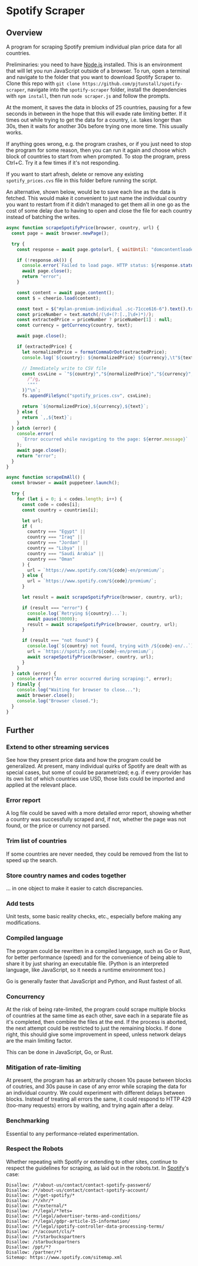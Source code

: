 # Spotify Scraper

## Overview

A program for scraping Spotify premium individual plan price data for all countries.

Preliminaries: you need to have [Node.js](https://nodejs.org/en/download) installed. This is an environment that will let you run JavaScript outside of a browser. To run, open a terminal and navigate to the folder that you want to download Spotify Scraper to. Clone this repo with `git clone https://github.com/pjtunstall/spotify-scraper`, navigate into the `spotify-scraper` folder, install the dependencies with `npm install`, then run `node scraper.js` and follow the prompts.

At the moment, it saves the data in blocks of 25 countries, pausing for a few seconds in between in the hope that this will evade rate limiting better. If it times out while trying to get the data for a country, i.e. takes longer than 30s, then it waits for another 30s before trying one more time. This usually works.

If anything goes wrong, e.g. the program crashes, or if you just need to stop the program for some reason, then you can run it again and choose which block of countries to start from when prompted. To stop the program, press Ctrl+C. Try it a few times if it's not responding.

If you want to start afresh, delete or remove any existing `spotify_prices.cvs` file in this folder before running the script.

An alternative, shown below, would be to save each line as the data is fetched. This would make it convenient to just name the individual country you want to restart from if it didn't managed to get them all in one go as the cost of some delay due to having to open and close the file for each country instead of batching the writes.

```javascript
async function scrapeSpotifyPrice(browser, country, url) {
  const page = await browser.newPage();

  try {
    const response = await page.goto(url, { waitUntil: "domcontentloaded" });

    if (!response.ok()) {
      console.error(`Failed to load page. HTTP status: ${response.status()}`);
      await page.close();
      return "error";
    }

    const content = await page.content();
    const $ = cheerio.load(content);

    const text = $("#plan-premium-individual .sc-71cce616-6").text().trim();
    const priceNumber = text.match(/(\d+(?:[.,]\d+)*)/);
    const extractedPrice = priceNumber ? priceNumber[1] : null;
    const currency = getCurrency(country, text);

    await page.close();

    if (extractedPrice) {
      let normalizedPrice = formatCommaOrDot(extractedPrice);
      console.log(`${country}: ${normalizedPrice} ${currency},\t"${text}"`);

      // Immediately write to CSV file
      const csvLine = `"${country}","${normalizedPrice}","${currency}","${text.replace(
        /"/g,
        '""'
      )}"\n`;
      fs.appendFileSync("spotify_prices.csv", csvLine);

      return `${normalizedPrice},${currency},${text}`;
    } else {
      return `,,${text}`;
    }
  } catch (error) {
    console.error(
      `Error occurred while navigating to the page: ${error.message}`
    );
    await page.close();
    return "error";
  }
}

async function scrapeEmAll() {
  const browser = await puppeteer.launch();

  try {
    for (let i = 0; i < codes.length; i++) {
      const code = codes[i];
      const country = countries[i];

      let url;
      if (
        country === "Egypt" ||
        country === "Iraq" ||
        country === "Jordan" ||
        country == "Libya" ||
        country === "Saudi Arabia" ||
        country === "Oman"
      ) {
        url = `https://www.spotify.com/${code}-en/premium/`;
      } else {
        url = `https://www.spotify.com/${code}/premium/`;
      }

      let result = await scrapeSpotifyPrice(browser, country, url);

      if (result === "error") {
        console.log(`Retrying ${country}...`);
        await pause(30000);
        result = await scrapeSpotifyPrice(browser, country, url);
      }

      if (result === "not found") {
        console.log(`${country} not found, trying with /${code}-en/..`);
        url = `https://spotify.com/${code}-en/premium/`;
        await scrapeSpotifyPrice(browser, country, url);
      }
    }
  } catch (error) {
    console.error("An error occurred during scraping:", error);
  } finally {
    console.log("Waiting for browser to close...");
    await browser.close();
    console.log("Browser closed.");
  }
}
```

## Further

### Extend to other streaming services

See how they present price data and how the program could be generalized. At present, many individual quirks of Spotify are dealt with as special cases, but some of could be parametrized; e.g. if every provider has its own list of which countries use USD, those lists could be imported and applied at the relevant place.

### Error report

A log file could be saved with a more detailed error report, showing whether a country was successfully scraped and, if not, whether the page was not found, or the price or currency not parsed.

### Trim list of countries

If some countries are never needed, they could be removed from the list to speed up the search.

### Store country names and codes together

... in one object to make it easier to catch discrepancies.

### Add tests

Unit tests, some basic reality checks, etc., especially before making any modifications.

### Compiled language

The program could be rewritten in a compiled language, such as Go or Rust, for better performance (speed) and for the convenience of being able to share it by just sharing an executable file. (Python is an interpreted language, like JavaScript, so it needs a runtime environment too.)

Go is generally faster that JavaScript and Python, and Rust fastest of all.

### Concurrency

At the risk of being rate-limited, the program could scrape multiple blocks of countries at the same time as each other, save each in a separate file as it's completed, then combine the files at the end. If the process is aborted, the next attempt could be restricted to just the remaining blocks. If done right, this should give some improvement in speed, unless network delays are the main limiting factor.

This can be done in JavaScript, Go, or Rust.

### Mitigation of rate-limiting

At present, the program has an arbitrarily chosen 10s pause between blocks of coutries, and 30s pause in case of any error while scraping the data for an individual country. We could experiment with different delays between blocks. Instead of treating all errors the same, it could respond to HTTP 429 (too-many requests) errors by waiting, and trying again after a delay.

### Benchmarking

Essential to any performance-related experimentation.

### Respect the Robots

Whether repeating with Spotify or extending to other sites, continue to respect the guidelines for scraping, as laid out in the robots.txt. In [Spotify](https://www.spotify.com/robots.txt)'s case:

```
Disallow: /*/about-us/contact/contact-spotify-password/
Disallow: /*/about-us/contact/contact-spotify-account/
Disallow: /*/get-spotify/*
Disallow: /*/xhr/*
Disallow: /*/external/*
Disallow: /*/legal/*?ets=
Disallow: /*/legal/advertiser-terms-and-conditions/
Disallow: /*/legal/gdpr-article-15-information/
Disallow: /*/legal/spotify-controller-data-processing-terms/
Disallow: /*/account/cls/*
Disallow: /*/starbuckspartners
Disallow: /starbuckspartners
Disallow: /ppt/*?
Disallow: /partner/*?
Sitemap: https://www.spotify.com/sitemap.xml
```
